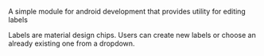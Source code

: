 A simple module for android development that provides utility for editing labels

Labels are material design chips. Users can create new labels or choose an already existing one from a dropdown.

